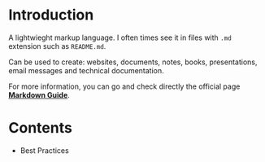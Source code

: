 # Introduction

A lightwieght markup language. I often times see it in files with ```.md``` extension such as ```README.md```. 

Can be used to create: websites, documents, notes, books, presentations, email messages and technical documentation.

For more information, you can go and check directly the official page **[Markdown Guide][1]**.

# Contents
- Best Practices





[1]:https://www.markdownguide.org/